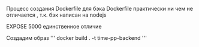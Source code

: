Процесс создания Dockerfile для бэка
Dockerfile практически ни чем не отличается , т.к. бэк написан на nodejs

EXPOSE 5000 единственное отличие

Создадим образ
'''
docker build . -t time-pp-backend
'''

